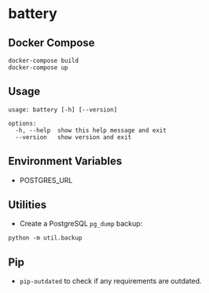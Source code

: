 # battery

## Docker Compose

```shell
docker-compose build
docker-compose up
```

## Usage

```shell
usage: battery [-h] [--version]

options:
  -h, --help  show this help message and exit
  --version   show version and exit
```

## Environment Variables

- POSTGRES_URL

## Utilities

- Create a PostgreSQL `pg_dump` backup:

```shell
python -m util.backup
```

## Pip

- `pip-outdated` to check if any requirements are outdated.
